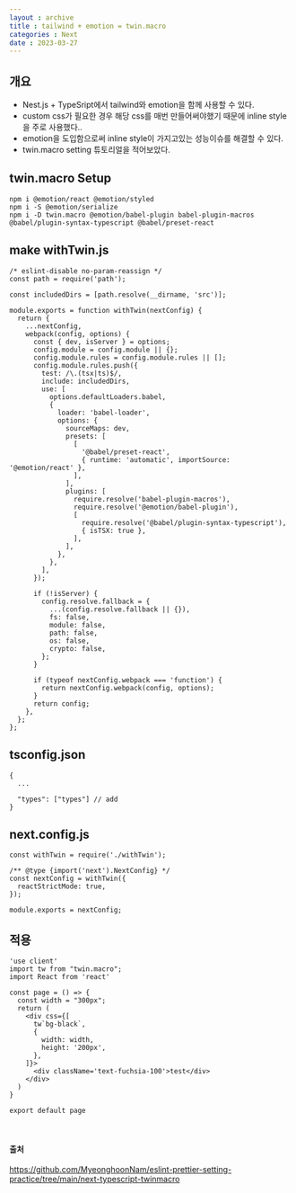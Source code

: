 ```yaml
---
layout : archive
title : tailwind + emotion = twin.macro
categories : Next
date : 2023-03-27
---
```


## 개요
- Nest.js + TypeSript에서 tailwind와 emotion을 함께 사용할 수 있다.
- custom css가 필요한 경우 해당 css를 매번 만들어써야했기 때문에 inline style을 주로 사용했다..
- emotion을 도입함으로써 inline style이 가지고있는 성능이슈를 해결할 수 있다.
- twin.macro setting 튜토리얼을 적어보았다.

## twin.macro Setup
```
npm i @emotion/react @emotion/styled
npm i -S @emotion/serialize
npm i -D twin.macro @emotion/babel-plugin babel-plugin-macros @babel/plugin-syntax-typescript @babel/preset-react
```

## make withTwin.js
```
/* eslint-disable no-param-reassign */
const path = require('path');

const includedDirs = [path.resolve(__dirname, 'src')];

module.exports = function withTwin(nextConfig) {
  return {
    ...nextConfig,
    webpack(config, options) {
      const { dev, isServer } = options;
      config.module = config.module || {};
      config.module.rules = config.module.rules || [];
      config.module.rules.push({
        test: /\.(tsx|ts)$/,
        include: includedDirs,
        use: [
          options.defaultLoaders.babel,
          {
            loader: 'babel-loader',
            options: {
              sourceMaps: dev,
              presets: [
                [
                  '@babel/preset-react',
                  { runtime: 'automatic', importSource: '@emotion/react' },
                ],
              ],
              plugins: [
                require.resolve('babel-plugin-macros'),
                require.resolve('@emotion/babel-plugin'),
                [
                  require.resolve('@babel/plugin-syntax-typescript'),
                  { isTSX: true },
                ],
              ],
            },
          },
        ],
      });

      if (!isServer) {
        config.resolve.fallback = {
          ...(config.resolve.fallback || {}),
          fs: false,
          module: false,
          path: false,
          os: false,
          crypto: false,
        };
      }

      if (typeof nextConfig.webpack === 'function') {
        return nextConfig.webpack(config, options);
      }
      return config;
    },
  };
};
```

## tsconfig.json
```
{
  ...

  "types": ["types"] // add
}
```

## next.config.js
```
const withTwin = require('./withTwin');

/** @type {import('next').NextConfig} */
const nextConfig = withTwin({
  reactStrictMode: true,
});

module.exports = nextConfig;
```

## 적용
```
'use client'
import tw from "twin.macro";
import React from 'react'

const page = () => {
  const width = "300px";
  return (
    <div css={[
      tw`bg-black`,
      {
        width: width,
        height: '200px',
      },
    ]}>
      <div className='text-fuchsia-100'>test</div>
    </div>
  )
}

export default page
```

<br />

#### 출처
https://github.com/MyeonghoonNam/eslint-prettier-setting-practice/tree/main/next-typescript-twinmacro
